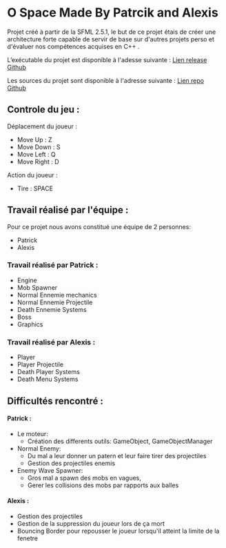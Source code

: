 # O Space Made By Patrcik and Alexis

Projet créé à partir de la SFML 2.5.1, le but de ce projet étais de créer une architecture forte capable de servir de base sur d'autres projets perso et d'évaluer nos compétences acquises en C++ .

L’exécutable du projet est disponible à l'adesse suivante :
[Lien release Github](https://github.com/AlexisAubineau/Project-Shooter/releases/tag/1.0.0)

Les sources du projet sont disponible à l'adresse suivante :
[Lien repo Github](https://github.com/AlexisAubineau/Project-Shooter)

## Controle du jeu : 

Déplacement du joueur :
 
 - Move Up : Z
 - Move Down : S
 - Move Left : Q
 - Move Right : D
 
 Action du joueur :
 
  - Tire : SPACE

## Travail réalisé par l'équipe :

Pour ce projet nous avons constitué une équipe de 2 personnes:

 - Patrick
 - Alexis

### Travail réalisé par Patrick :

 - Engine
 - Mob Spawner
 - Normal Ennemie mechanics
 - Normal Ennemie Projectile
 - Death Ennemie Systems
 - Boss
 - Graphics

### Travail réalisé par Alexis :

 - Player
 - Player Projectile
 - Death Player Systems
 - Death Menu Systems

## Difficultés rencontré :

 #### Patrick :
 
  - Le moteur:
    * Création des differents outils: GameObject, GameObjectManager
- Normal Enemy:
    * Du mal a leur donner un patern et leur faire tirer des projectiles
    * Gestion des projectiles enemis
- Enemy Wave Spawner:
    * Gros mal a spawn des mobs en vagues, 
    * Gerer les collisions des mobs par rapports aux balles
    
 #### Alexis :
 
  - Gestion des projectiles
  - Gestion de la suppression du joueur lors de ça mort
  - Bouncing Border pour repousser le joueur lorsqu'il atteint la limite de la fenetre
